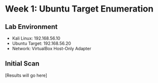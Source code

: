 # Week 1: Ubuntu Target Enumeration

## Lab Environment
- Kali Linux: 192.168.56.10
- Ubuntu Target: 192.168.56.20
- Network: VirtualBox Host-Only Adapter

## Initial Scan
[Results will go here]
